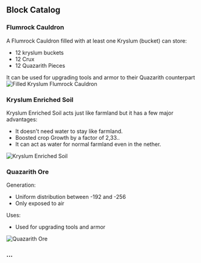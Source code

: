 ## Block Catalog

### Flumrock Cauldron
  A Flumrock Cauldron filled with at least one Kryslum (bucket) can store:
  - 12 kryslum buckets
  - 12 Crux
  - 12 Quazarith Pieces

  It can be used for upgrading tools and armor to their Quazarith counterpart
  ![Filled Kryslum Flumrock Cauldron](https://github.com/warior456/Sculk-Depths/assets/66562258/b050d4aa-9d00-45a2-a24a-5a8c2667cfbf)


### Kryslum Enriched Soil
  Kryslum Enriched Soil acts just like farmland but it has a few major advantages:
  - It doesn't need water to stay like farmland.
  - Boosted crop Growth by a factor of 2,33..
  - It can act as water for normal farmland even in the nether.

![Kryslum Enriched Soil](https://github.com/warior456/Sculk-Depths/assets/66562258/a3b535b6-8d0e-464c-9609-f3547b77a58f)

### Quazarith Ore
Generation:
 - Uniform distribution between -192 and -256
 - Only exposed to air

Uses:
 - Used for upgrading tools and armor

![Quazarith Ore](https://github.com/warior456/Sculk-Depths/assets/66562258/47d856aa-8f47-419d-a410-36d6bda97df7)


### ...
